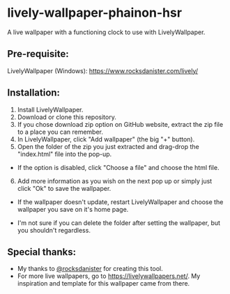 # lively-wallpaper-phainon-hsr
A live wallpaper with a functioning clock to use with LivelyWallpaper.

## Pre-requisite:
LivelyWallpaper (Windows): https://www.rocksdanister.com/lively/

## Installation:
1. Install LivelyWallpaper.
2. Download or clone this repository.
3. If you chose download zip option on GitHub website, extract the zip file to a place you can remember.
4. In LivelyWallpaper, click "Add wallpaper" (the big "+" button).
5. Open the folder of the zip you just extracted and drag-drop the "index.html" file into the pop-up.
  - If the option is disabled, click "Choose a file" and choose the html file.
6. Add more information as you wish on the next pop up or simply just click "Ok" to save the wallpaper.
  - If the wallpaper doesn't update, restart LivelyWallpaper and choose the wallpaper you save on it's home page.

* I'm not sure if you can delete the folder after setting the wallpaper, but you shouldn't regardless.

## Special thanks:
- My thanks to [@rocksdanister](https://github.com/rocksdanister) for creating this tool.
- For more live wallpapers, go to https://livelywallpapers.net/. My inspiration and template for this wallpaper came from there.